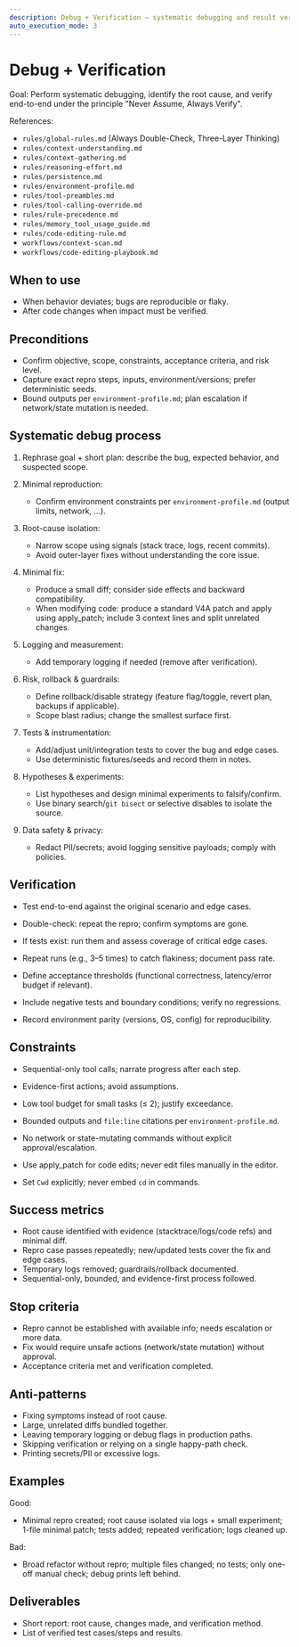 ```yaml
---
description: Debug + Verification – systematic debugging and result verification
auto_execution_mode: 3
---
```


# Debug + Verification

Goal: Perform systematic debugging, identify the root cause, and verify end-to-end under the principle "Never Assume, Always Verify".

References:
- `rules/global-rules.md` (Always Double-Check, Three-Layer Thinking)
- `rules/context-understanding.md`
- `rules/context-gathering.md`
- `rules/reasoning-effort.md`
- `rules/persistence.md`
- `rules/environment-profile.md`
- `rules/tool-preambles.md`
- `rules/tool-calling-override.md`
- `rules/rule-precedence.md`
- `rules/memory_tool_usage_guide.md`
- `rules/code-editing-rule.md`
- `workflows/context-scan.md`
- `workflows/code-editing-playbook.md`

## When to use
- When behavior deviates; bugs are reproducible or flaky.
- After code changes when impact must be verified.

## Preconditions
- Confirm objective, scope, constraints, acceptance criteria, and risk level.
- Capture exact repro steps, inputs, environment/versions; prefer deterministic seeds.
- Bound outputs per `environment-profile.md`; plan escalation if network/state mutation is needed.

## Systematic debug process
1) Rephrase goal + short plan: describe the bug, expected behavior, and suspected scope.
2) Minimal reproduction:
   - Confirm environment constraints per `environment-profile.md` (output limits, network, ...).
3) Root-cause isolation:
   - Narrow scope using signals (stack trace, logs, recent commits).
   - Avoid outer-layer fixes without understanding the core issue.
4) Minimal fix:
   - Produce a small diff; consider side effects and backward compatibility.
   - When modifying code: produce a standard V4A patch and apply using apply_patch; include 3 context lines and split unrelated changes.
5) Logging and measurement:
   - Add temporary logging if needed (remove after verification).

6) Risk, rollback & guardrails:
    - Define rollback/disable strategy (feature flag/toggle, revert plan, backups if applicable).
    - Scope blast radius; change the smallest surface first.
7) Tests & instrumentation:
    - Add/adjust unit/integration tests to cover the bug and edge cases.
    - Use deterministic fixtures/seeds and record them in notes.
8) Hypotheses & experiments:
    - List hypotheses and design minimal experiments to falsify/confirm.
    - Use binary search/`git bisect` or selective disables to isolate the source.
9) Data safety & privacy:
    - Redact PII/secrets; avoid logging sensitive payloads; comply with policies.

## Verification
- Test end-to-end against the original scenario and edge cases.
- Double-check: repeat the repro; confirm symptoms are gone.
- If tests exist: run them and assess coverage of critical edge cases.

- Repeat runs (e.g., 3–5 times) to catch flakiness; document pass rate.
- Define acceptance thresholds (functional correctness, latency/error budget if relevant).
- Include negative tests and boundary conditions; verify no regressions.
- Record environment parity (versions, OS, config) for reproducibility.

## Constraints
- Sequential-only tool calls; narrate progress after each step.
- Evidence-first actions; avoid assumptions.

- Low tool budget for small tasks (≤ 2); justify exceedance.
- Bounded outputs and `file:line` citations per `environment-profile.md`.
- No network or state-mutating commands without explicit approval/escalation.
- Use apply_patch for code edits; never edit files manually in the editor.
- Set `Cwd` explicitly; never embed `cd` in commands.

## Success metrics
- Root cause identified with evidence (stacktrace/logs/code refs) and minimal diff.
- Repro case passes repeatedly; new/updated tests cover the fix and edge cases.
- Temporary logs removed; guardrails/rollback documented.
- Sequential-only, bounded, and evidence-first process followed.

## Stop criteria
- Repro cannot be established with available info; needs escalation or more data.
- Fix would require unsafe actions (network/state mutation) without approval.
- Acceptance criteria met and verification completed.

## Anti-patterns
- Fixing symptoms instead of root cause.
- Large, unrelated diffs bundled together.
- Leaving temporary logging or debug flags in production paths.
- Skipping verification or relying on a single happy-path check.
- Printing secrets/PII or excessive logs.

## Examples
Good:
- Minimal repro created; root cause isolated via logs + small experiment; 1-file minimal patch; tests added; repeated verification; logs cleaned up.

Bad:
- Broad refactor without repro; multiple files changed; no tests; only one-off manual check; debug prints left behind.

## Deliverables
- Short report: root cause, changes made, and verification method.
- List of verified test cases/steps and results.